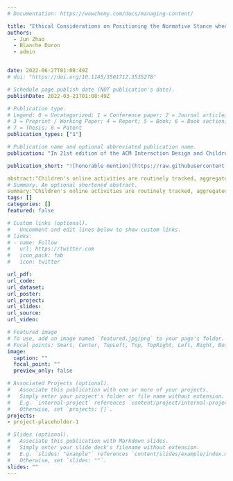 ```yaml
---
# Documentation: https://wowchemy.com/docs/managing-content/

title: "Ethical Considerations on Positioning the Normative Stance when working with Children"
authors: 
  - Jun Zhao
  - Blanche Duron
  - admin


date: 2022-06-27T01:08:49Z
# doi: "https://doi.org/10.1145/3501712.3535278"

# Schedule page publish date (NOT publication's date).
publishDate: 2022-03-21T01:08:49Z

# Publication type.
# Legend: 0 = Uncategorized; 1 = Conference paper; 2 = Journal article;
# 3 = Preprint / Working Paper; 4 = Report; 5 = Book; 6 = Book section;
# 7 = Thesis; 8 = Patent
publication_types: ["1"]

# Publication name and optional abbreviated publication name.
publication: "In 21st edition of the ACM Interaction Design and Children (IDC) Conference"

publication_short: "![honorable mention](https://raw.githubusercontent.com/tiffanygewang/tiffany.ge.wang/master/assets/media/newline.png) In IDC'22"

abstract:"Children's online activities are routinely tracked, aggregated, and exploited by online services, to manipulate children's online behaviour or monetise. This contributes to the so-called datafied childhood. Unfortunately, such datafication remains largely invisible behind the services and is practically impossible to avoid. Existing approaches largely focus on direct online harms, and provide limited support to raise children's awareness or understanding of how their data may be processed, transmitted across platforms, and used to affect their best interests. Through co-design workshops, we identified key barriers for children and families to cope with this type of data privacy risk. Our contribution is that instead of regarding children as passive users and needing protection, we draw on critical digital literacy theories and design a KOALA Hero app, which is aimed to enhance children's cognitive, situated and critical thinking of datafication and online data privacy risks. KOALA Hero represents our first step towards facilitating children's understanding of the invisible data privacy risks. We hope future empirical evaluations will further inform us regarding how our design approaches may affect the thinking process and behaviours of children and families."
# Summary. An optional shortened abstract.
summary:"Children's online activities are routinely tracked, aggregated, and exploited by online services, to manipulate children's online behaviour or monetise. This contributes to the so-called datafied childhood. Unfortunately, such datafication remains largely invisible behind the services and is practically impossible to avoid. Existing approaches largely focus on direct online harms, and provide limited support to raise children's awareness or understanding of how their data may be processed, transmitted across platforms, and used to affect their best interests. Through co-design workshops, we identified key barriers for children and families to cope with this type of data privacy risk. Our contribution is that instead of regarding children as passive users and needing protection, we draw on critical digital literacy theories and design a KOALA Hero app, which is aimed to enhance children's cognitive, situated and critical thinking of datafication and online data privacy risks. KOALA Hero represents our first step towards facilitating children's understanding of the invisible data privacy risks. We hope future empirical evaluations will further inform us regarding how our design approaches may affect the thinking process and behaviours of children and families."
tags: []
categories: []
featured: false

# Custom links (optional).
#   Uncomment and edit lines below to show custom links.
# links:
# - name: Follow
#   url: https://twitter.com
#   icon_pack: fab
#   icon: twitter

url_pdf:
url_code:
url_dataset:
url_poster:
url_project:
url_slides:
url_source:
url_video:

# Featured image
# To use, add an image named `featured.jpg/png` to your page's folder. 
# Focal points: Smart, Center, TopLeft, Top, TopRight, Left, Right, BottomLeft, Bottom, BottomRight.
image:
  caption: ""
  focal_point: ""
  preview_only: false

# Associated Projects (optional).
#   Associate this publication with one or more of your projects.
#   Simply enter your project's folder or file name without extension.
#   E.g. `internal-project` references `content/project/internal-project/index.md`.
#   Otherwise, set `projects: []`.
projects:
- project-placeholder-1

# Slides (optional).
#   Associate this publication with Markdown slides.
#   Simply enter your slide deck's filename without extension.
#   E.g. `slides: "example"` references `content/slides/example/index.md`.
#   Otherwise, set `slides: ""`.
slides: ""
---
```

